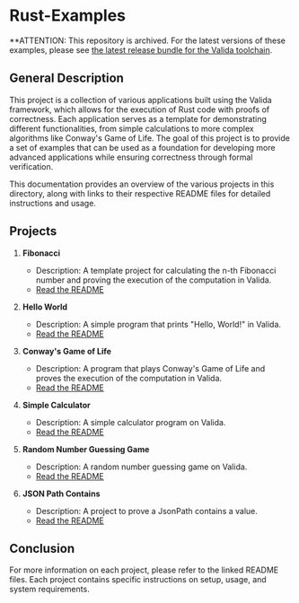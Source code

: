 # Rust-Examples

**ATTENTION: This repository is archived. For the latest versions of these examples, please see [the latest release bundle for the Valida toolchain](https://github.com/lita-xyz/valida-releases/releases).

## General Description

This project is a collection of various applications built using the Valida framework, which allows for the execution of Rust code with proofs of correctness. Each application serves as a template for demonstrating different functionalities, from simple calculations to more complex algorithms like Conway's Game of Life. The goal of this project is to provide a set of examples that can be used as a foundation for developing more advanced applications while ensuring correctness through formal verification.

This documentation provides an overview of the various projects in this directory, along with links to their respective README files for detailed instructions and usage.

## Projects

1. **Fibonacci**
   - Description: A template project for calculating the n-th Fibonacci number and proving the execution of the computation in Valida.
   - [Read the README](fibonacci/README.md)

2. **Hello World**
   - Description: A simple program that prints "Hello, World!" in Valida.
   - [Read the README](hello_world/README.md)

3. **Conway's Game of Life**
   - Description: A program that plays Conway's Game of Life and proves the execution of the computation in Valida.
   - [Read the README](conway/README.md)

4. **Simple Calculator**
   - Description: A simple calculator program on Valida.
   - [Read the README](simple_calculator/README.md)

5. **Random Number Guessing Game**
   - Description: A random number guessing game on Valida.
   - [Read the README](guessing_game/README.md)

6. **JSON Path Contains**
   - Description: A project to prove a JsonPath contains a value.
   - [Read the README](json_contains/README.md)

## Conclusion

For more information on each project, please refer to the linked README files. Each project contains specific instructions on setup, usage, and system requirements.
